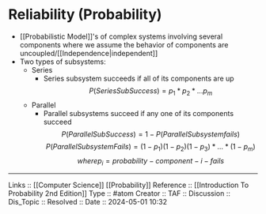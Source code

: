 # Reliability (Probability)

- [[Probabilistic Model]]'s of complex systems involving several components where we assume the behavior of components are uncoupled/[[Independence|independent]]
- Two types of subsystems:
	- Series
		- Series subsystem succeeds if all of its components are up 
		$$
		P(Series SubSuccess)=p_1*p_2*...p_m
		$$
	- Parallel
		- Parallel subsystems succeed if any one of its components succeed
		$$
		P(ParallelSubSuccess)=1 - P(Parallel Subsystem fails)
		$$
		$$
		P(ParallelSubsystemFails)=(1-p_1)(1-p_2)(1-p_3)*...*(1-p_m)
		$$
		$$
		where p_i = probability-component-i-fails
		$$
---
Links :: [[Computer Science]] [[Probability]]
Reference :: [[Introduction To Probability 2nd Edition]]
Type :: #atom
Creator ::
TAF ::
Discussion ::
Dis_Topic :: 
Resolved ::
Date :: 2024-05-01 10:32
